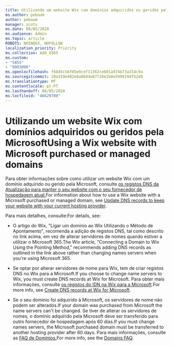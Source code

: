 ```yaml
---
title: Utilizando um website Wix com domínios adquiridos ou geridos pela Microsoft
ms.author: pebaum
author: pebaum
manager: scotv
ms.date: 08/05/2020
ms.audience: Admin
ms.topic: article
ROBOTS: NOINDEX, NOFOLLOW
localization_priority: Priority
ms.collection: Adm_O365
ms.custom:
- "5855"
- "9003096"
ms.openlocfilehash: f6845c56f05e9cef11362ce601a974b73a154c9a
ms.sourcegitcommit: 28a319e482e6a8644e87726e1b0e599819df52d0
ms.translationtype: MT
ms.contentlocale: pt-PT
ms.lasthandoff: 08/05/2020
ms.locfileid: "46629780"
---
```

# <a name="using-a-wix-website-with-microsoft-purchased-or-managed-domains"></a><span data-ttu-id="63936-102">Utilizando um website Wix com domínios adquiridos ou geridos pela Microsoft</span><span class="sxs-lookup"><span data-stu-id="63936-102">Using a Wix website with Microsoft purchased or managed domains</span></span>

<span data-ttu-id="63936-103">Para obter informações sobre como utilizar um website Wix com um domínio adquirido ou gerido pela Microsoft, consulte [os registos DNS da Atualização para manter o seu website com o seu fornecedor de hospedagem atual.](https://docs.microsoft.com/microsoft-365/admin/dns/update-dns-records-to-retain-current-hosting-provider)</span><span class="sxs-lookup"><span data-stu-id="63936-103">For information about how to use a Wix website with a Microsoft purchased or managed domain, see [Update DNS records to keep your website with your current hosting provider](https://docs.microsoft.com/microsoft-365/admin/dns/update-dns-records-to-retain-current-hosting-provider).</span></span>

<span data-ttu-id="63936-104">Para mais detalhes, consulte:</span><span class="sxs-lookup"><span data-stu-id="63936-104">For details, see:</span></span> 

- <span data-ttu-id="63936-105">O artigo do Wix, "Ligar um domínio ao Wix Utilizando o Método de Apontamento", recomenda a adição de registos DNS, tal como descrito no link acima, em vez de alterar servidores de nomes quando estiver a utilizar o Microsoft 365.</span><span class="sxs-lookup"><span data-stu-id="63936-105">The Wix article, "Connecting a Domain to Wix Using the Pointing Method," recommends adding DNS records as outlined in the link above rather than changing names servers when you're using Microsoft 365.</span></span>

- <span data-ttu-id="63936-106">Se optar por alterar servidores de nome para Wix, tem de criar registos DNS no Wix para a Microsoft.</span><span class="sxs-lookup"><span data-stu-id="63936-106">If you choose to change name servers to Wix, you must create DNS records at Wix for Microsoft.</span></span> <span data-ttu-id="63936-107">Para obter mais informações, consulte [os registos do IDN na Wix para a Microsoft](https://docs.microsoft.com/microsoft-365/admin/dns/create-dns-records-at-wix).</span><span class="sxs-lookup"><span data-stu-id="63936-107">For more info, see [Create DNS records at Wix for Microsoft](https://docs.microsoft.com/microsoft-365/admin/dns/create-dns-records-at-wix).</span></span>

- <span data-ttu-id="63936-108">Se o seu domínio foi adquirido à Microsoft, os servidores de nome não podem ser alterados.</span><span class="sxs-lookup"><span data-stu-id="63936-108">If your domain was purchased from Microsoft the name servers can't be changed.</span></span> <span data-ttu-id="63936-109">Se tiver de alterar os servidores de nomes, o domínio adquirido pela Microsoft deve ser transferido para outro fornecedor de hospedagem após 60 dias.</span><span class="sxs-lookup"><span data-stu-id="63936-109">If you must change names servers, the Microsoft purchased domain must be transferred to another hosting provider after 60 days.</span></span> <span data-ttu-id="63936-110">Para mais informações, consulte as [FAQ de Domínios.](https://docs.microsoft.com/microsoft-365/admin/setup/domains-faq#can-i-transfer-a-domain-i-purchased-from-microsoft-to-another-provider)</span><span class="sxs-lookup"><span data-stu-id="63936-110">For more info, see the [Domains FAQ](https://docs.microsoft.com/microsoft-365/admin/setup/domains-faq#can-i-transfer-a-domain-i-purchased-from-microsoft-to-another-provider).</span></span>